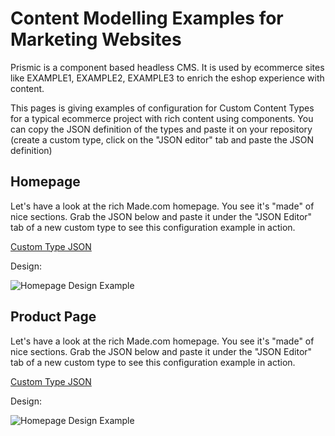 # Content Modelling Examples for Marketing Websites

Prismic is a component based headless CMS. It is used by ecommerce sites like EXAMPLE1, EXAMPLE2, EXAMPLE3 to enrich the eshop experience with content.

This pages is giving examples of configuration for Custom Content Types for a typical ecommerce project with rich content using components. 
You can copy the JSON definition of the types and paste it on your repository (create a custom type, click on the "JSON editor" tab and paste the JSON definition)

## Homepage

Let's have a look at the rich Made.com homepage. You see it's "made" of nice sections. Grab the JSON below and paste it under the "JSON Editor" tab of a new custom type to see this configuration example in action. 

[Custom Type JSON](https://github.com/prismicio/content-modelling-examples/blob/main/Ecommerce/homepage.json)

Design:

![Homepage Design Example](https://images.prismic.io/content-modelling-samples/7b3d2481-16cd-43c4-a259-93e599859eae_Screen+Shot+2020-11-03+at+11.38.01.png?auto=compress,format "Homepage Design Example")

## Product Page

Let's have a look at the rich Made.com homepage. You see it's "made" of nice sections. Grab the JSON below and paste it under the "JSON Editor" tab of a new custom type to see this configuration example in action. 

[Custom Type JSON](https://github.com/prismicio/content-modelling-examples/blob/main/Ecommerce/homepage.json)

Design:

![Homepage Design Example](https://images.prismic.io/content-modelling-samples/7b3d2481-16cd-43c4-a259-93e599859eae_Screen+Shot+2020-11-03+at+11.38.01.png?auto=compress,format "Homepage Design Example")
